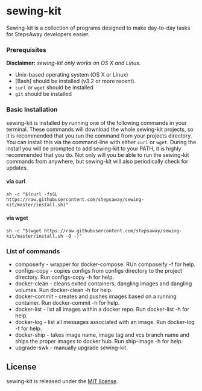 # sewing-kit

Sewing-kit is a collection of programs designed to make day-to-day tasks for StepsAway developers easier.

### Prerequisites

__Disclaimer:__ _sewing-kit only works on OS X and Linux._

* Unix-based operating system (OS X or Linux)
* [Bash] should be installed (v3.2 or more recent).
* `curl` or `wget` should be installed
* `git` should be installed

### Basic Installation

sewing-kit is installed by running one of the following commands in your terminal. These commands will download the whole 
sewing-kit projects, so it is recommended that you run the command from your projects directory. 
You can install this via the command-line with either `curl` or `wget`. During the install you will be prompted to add 
sewing-kit to your PATH, it is highly recommended that you do. Not only will you be able to run the sewing-kit commands 
from anywhere, but sewing-kit will also periodically check for updates.

#### via curl

```shell
sh -c "$(curl -fsSL https://raw.githubusercontent.com/stepsaway/sewing-kit/master/install.sh)"
```

#### via wget

```shell
sh -c "$(wget https://raw.githubusercontent.com/stepsaway/sewing-kit/master/install.sh -O -)"
```

### List of commands
* composeify - wrapper for docker-compose. RUn composeify -f for help.
* configs-copy - copies configs from configs directory to the project directory. Run configs-copy -h for help.
* docker-clean - cleans exited containers, dangling images and dangling volumes. Run docker-clean -h for help.
* docker-commit - creates and pushes images based on a running container. Run docker-commit -h for help.
* docker-list - list all images within a docker repo. Run docker-list -h for help.
* docker-log - list all messages associated with an image. Run docker-log -f for help.
* docker-ship - takes image name, image tag and vcs branch name and ships the proper images to docker hub. Run ship-image -h for help.
* upgrade-swk - manually upgrade sewing-kit.

## License

sewing-kit is released under the [MIT license](LICENSE.txt).
